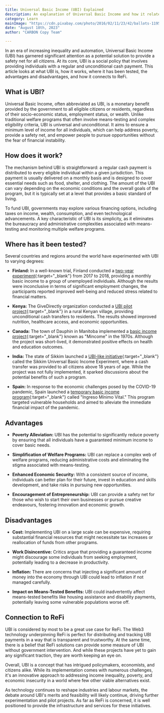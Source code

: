```yaml
---
title: Universal Basic Income (UBI) Explained
description: An explanation of Universal Basic Income and how it relates to ReFi
category: Learn
mainImage: "https://cdn.pixabay.com/photo/2016/02/11/23/42/ballots-1195056_1280.jpg"
date: "August 18th, 2023"
author: "CARBON Copy Team"

---
```


In an era of increasing inequality and automation, Universal Basic Income (UBI) has garnered significant attention as a potential solution to provide a safety net for all citizens. At its core, UBI is a social policy that involves providing individuals with a regular and unconditional cash payment. This article looks at what UBI is, how it works, where it has been tested, the advantages and disadvantages, and how it connects to ReFi.

## What is UBI?

Universal Basic Income, often abbreviated as UBI, is a monetary benefit provided by the government to all eligible citizens or residents, regardless of their socio-economic status, employment status, or wealth. Unlike traditional welfare programs that often involve means-testing and complex eligibility criteria, UBI is universal and unconditional. It aims to ensure a minimum level of income for all individuals, which can help address poverty, provide a safety net, and empower people to pursue opportunities without the fear of financial instability.

## How does it work?

The mechanism behind UBI is straightforward: a regular cash payment is distributed to every eligible individual within a given jurisdiction. This payment is usually delivered on a monthly basis and is designed to cover essential needs such as food, shelter, and clothing. The amount of the UBI can vary depending on the economic conditions and the overall goals of the program, but it is typically set at a level that provides a basic standard of living.

To fund UBI, governments may explore various financing options, including taxes on income, wealth, consumption, and even technological advancements. A key characteristic of UBI is its simplicity, as it eliminates the bureaucracy and administrative complexities associated with means-testing and monitoring multiple welfare programs.

## Where has it been tested?

Several countries and regions around the world have experimented with UBI to varying degrees:

- **Finland:** In a well-known trial, Finland conducted a [two-year experiment](https://www.theguardian.com/society/2020/may/07/finnish-basic-income-pilot-improved-wellbeing-study-finds-coronavirus){:target="_blank"} from 2017 to 2018, providing a monthly basic income to a group of unemployed individuals. Although the results were inconclusive in terms of significant employment changes, the participants reported improved well-being and reduced stress related to financial matters.

- **Kenya:** The GiveDirectly organization conducted a [UBI pilot project](https://www.givedirectly.org/ubi-study/){:target="_blank"} in a rural Kenyan village, providing unconditional cash transfers to residents. The results showed improved nutrition, healthcare access, and economic opportunities.

- **Canada:** The town of Dauphin in Manitoba implemented a [basic income project](https://www.bbc.com/worklife/article/20200624-canadas-forgotten-universal-basic-income-experiment){:target="_blank"} known as "Mincome" in the 1970s. Although the project was short-lived, it demonstrated positive effects on health and education outcomes.

- **India:** The state of Sikkim launched a [UBI-like initiative](https://www.scmp.com/news/asia/south-asia/article/2182595/tiny-state-india-wants-pay-its-610500-citizens-universal-basic){:target="_blank"} called the Sikkim Universal Basic Income Experiment, where a cash transfer was provided to all citizens above 18 years of age. While the project was not fully implemented, it sparked discussions about the potential benefits of such a program.

- **Spain:** In response to the economic challenges posed by the COVID-19 pandemic, Spain launched a [temporary basic income program](https://www.nature.com/articles/d41586-020-02088-9){:target="_blank"} called "Ingreso Mínimo Vital." This program targeted vulnerable households and aimed to alleviate the immediate financial impact of the pandemic.

## Advantages

- **Poverty Alleviation:** UBI has the potential to significantly reduce poverty by ensuring that all individuals have a guaranteed minimum income to cover basic needs.

- **Simplification of Welfare Programs:** UBI can replace a complex web of welfare programs, reducing administrative costs and eliminating the stigma associated with means-testing.

- **Enhanced Economic Security:** With a consistent source of income, individuals can better plan for their future, invest in education and skills development, and take risks in pursuing new opportunities.

- **Encouragement of Entrepreneurship:** UBI can provide a safety net for those who wish to start their own businesses or pursue creative endeavours, fostering innovation and economic growth.

## Disadvantages

- **Cost:** Implementing UBI on a large scale can be expensive, requiring substantial financial resources that might necessitate tax increases or reallocation of funds from other programs.

- **Work Disincentive:** Critics argue that providing a guaranteed income might discourage some individuals from seeking employment, potentially leading to a decrease in productivity.

- **Inflation:** There are concerns that injecting a significant amount of money into the economy through UBI could lead to inflation if not managed carefully.

- **Impact on Means-Tested Benefits:** UBI could inadvertently affect means-tested benefits like housing assistance and disability payments, potentially leaving some vulnerable populations worse off.

## Connection to ReFi

UBI is considered by most to be a great use case for ReFi. The Web3 technology underpinning ReFi is perfect for distributing and tracking UBI payments in a way that is transparent and trustworthy. At the same time, there is a belief that ReFi solutions can provide some measure of UBI without government intervention. And while these projects have yet to gain any significant traction, they are worth keeping an eye on.

Overall, UBI is a concept that has intrigued policymakers, economists, and citizens alike. While its implementation comes with numerous challenges, it's an innovative approach to addressing income inequality, poverty, and economic insecurity in a world where few other viable alternatives exist.

As technology continues to reshape industries and labour markets, the debate around UBI's merits and feasibility will likely continue, driving further experimentation and pilot projects. As far as ReFi is concerned, it is well positioned to provide the infrastructure and services for these initiatives.
